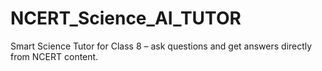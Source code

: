 # NCERT_Science_AI_TUTOR
Smart Science Tutor for Class 8 – ask questions and get answers directly from NCERT content.
